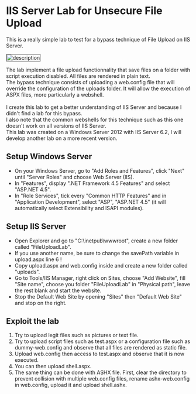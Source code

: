 # IIS Server Lab for Unsecure File Upload #
This is a really simple lab to test for a bypass technique of File Upload on IIS Server.<br>

<img src= "./images/lab.jpg" alt="description" style="border: 2px solid grey;">


The lab implement a file upload functionnality that save files on a folder with script execution disabled. All files are rendered in plain text.<br>
The bypass technique consists of uploading a web.config file that will override the configuration of the uploads folder. It will allow the execution of ASPX files, more particularly a webshell.<br><br>
I create this lab to get a better understanding of IIS Server and because I didn't find a lab for this bypass.<br>
I also note that the common webshells for this technique such as this one doesn't work on all versions of IIS Server.<br>
This lab was created on a Windows Server 2012 with IIS Server 6.2, I will develop another lab on a more recent version.<br> 

## Setup Windows Server ##
- On your Windows Server, go to "Add Roles and Features", click "Next" until "Server Roles" and choose Web Server (IIS).
- In "Features", display ".NET Framework 4.5 Features" and select "ASP.NET 4.5".
- In "Role Services", tick every "Common HTTP Features" and in "Application Development", select "ASP", "ASP.NET 4.5" (it will automatically select Extensibility and ISAPI modules).

## Setup IIS Server ##
- Open Explorer and go to "C:\inetpub\wwwroot", create a new folder called "FileUploadLab".
- If you use another name, be sure to change the savePath variable in upload.aspx line 6 !
- Copy upload.aspx and web.config inside and create a new folder called "uploads".
- Go to Tools/IIS Manager, right click on Sites, choose "Add Website", fill "Site name", choose you folder "FileUploadLab" in "Physical path", leave the rest blank and start the website.
- Stop the Default Web Site by opening "Sites" then "Default Web Site" and stop on the right.

## Exploit the lab ##
1. Try to upload legit files such as pictures or text file.
2. Try to upload script files such as test.aspx or a configuration file such as dummy-web.config and observe that all files are rendered as static file.
3. Upload web.config then access to test.aspx and observe that it is now executed.
4. You can then upload shell.aspx.<br>
5. The same thing can be done with ASHX file. First, clear the directory to prevent collision with multiple web.config files, rename ashx-web.config in web.config, upload it and upload shell.ashx.

 
